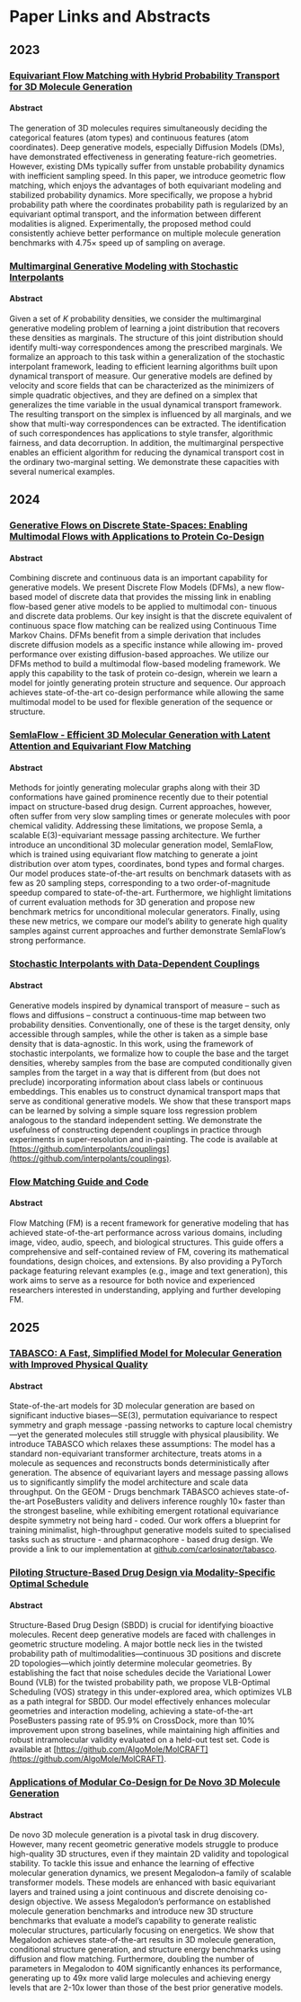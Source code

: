 # Paper Links and Abstracts

## 2023
### [Equivariant Flow Matching with Hybrid Probability Transport for 3D Molecule Generation](https://arxiv.org/pdf/2312.07168)

#### Abstract
The generation of 3D molecules requires simultaneously deciding the categorical features (atom types) and continuous features (atom coordinates). Deep generative models, especially Diffusion Models (DMs), have demonstrated effectiveness in generating feature-rich geometries. However, existing DMs typically suffer from
unstable probability dynamics with inefficient sampling speed. In this paper, we introduce geometric flow matching, which enjoys the advantages of both equivariant modeling and stabilized probability dynamics. More specifically, we propose a hybrid probability path where the coordinates probability path is regularized by an equivariant optimal transport, and the information between different modalities is aligned. Experimentally, the proposed method could consistently achieve better performance on multiple molecule generation benchmarks with 4.75× speed up of sampling on average.

### [Multimarginal Generative Modeling with Stochastic Interpolants](https://arxiv.org/pdf/2310.03695)

#### Abstract
Given a set of $K$ probability densities, we consider the multimarginal generative modeling problem of learning a joint distribution that recovers these densities as marginals. The structure of this joint distribution should identify multi-way correspondences among the prescribed marginals. We formalize an approach to this task within a generalization of the stochastic interpolant framework, leading to efficient learning algorithms built upon dynamical transport of measure. Our generative models are defined by velocity and score fields that can be characterized as the minimizers of simple quadratic objectives, and they are defined on a simplex that generalizes the time variable in the usual dynamical transport framework. The resulting transport on the simplex is influenced by all marginals, and we show that multi-way correspondences can be extracted. The identification of such correspondences has applications to style transfer, algorithmic fairness, and data decorruption. In addition, the multimarginal perspective enables an efficient algorithm for reducing the dynamical transport cost in the ordinary two-marginal setting. We demonstrate these capacities with several numerical examples.

## 2024
### [Generative Flows on Discrete State-Spaces: Enabling Multimodal Flows with Applications to Protein Co-Design](https://arxiv.org/pdf/2402.04997)

#### Abstract
Combining discrete and continuous data is an important capability for generative models. We
present Discrete Flow Models (DFMs), a new flow-based model of discrete data that provides
the missing link in enabling flow-based gener ative models to be applied to multimodal con-
tinuous and discrete data problems. Our key insight is that the discrete equivalent of continuous
space flow matching can be realized using Continuous Time Markov Chains. DFMs benefit from a
simple derivation that includes discrete diffusion models as a specific instance while allowing im-
proved performance over existing diffusion-based approaches. We utilize our DFMs method to build
a multimodal flow-based modeling framework. We apply this capability to the task of protein
co-design, wherein we learn a model for jointly generating protein structure and sequence. Our
approach achieves state-of-the-art co-design performance while allowing the same multimodal
model to be used for flexible generation of the sequence or structure.

### [SemlaFlow - Efficient 3D Molecular Generation with Latent Attention and Equivariant Flow Matching](https://arxiv.org/pdf/2406.07266)

#### Abstract
Methods for jointly generating molecular graphs along with their 3D conformations have gained prominence recently due to their potential impact on structure-based drug design. Current approaches, however, often suffer from very slow sampling times or generate molecules with poor chemical validity. Addressing these limitations, we propose Semla, a scalable E(3)-equivariant message passing architecture. We further introduce an unconditional 3D molecular generation model, SemlaFlow, which is trained using equivariant flow matching to generate a joint distribution over atom types, coordinates, bond types and formal charges. Our model produces state-of-the-art results on benchmark datasets with as few as 20 sampling steps, corresponding to a two order-of-magnitude speedup compared to state-of-the-art. Furthermore, we highlight limitations of current evaluation methods for 3D generation and propose new benchmark metrics for unconditional molecular generators. Finally, using these new metrics, we compare our model’s ability to generate high quality samples against current approaches and further demonstrate SemlaFlow’s strong performance.

### [Stochastic Interpolants with Data-Dependent Couplings](https://arxiv.org/pdf/2310.03725)

#### Abstract
Generative models inspired by dynamical transport of measure – such as flows and diffusions – construct a continuous-time map between two probability densities. Conventionally, one of these is the target density, only accessible through samples, while the other is taken as a simple base density that is data-agnostic. In this work, using the framework of stochastic interpolants, we formalize how to couple the base and the target densities, whereby samples from the base are computed conditionally given samples from the target in a way that is different from (but does not preclude) incorporating information about class labels or continuous embeddings. This enables us to construct dynamical transport maps that serve as conditional generative models. We show that these transport maps can be learned by solving a simple square loss regression problem analogous to the standard independent setting. We demonstrate the usefulness of constructing dependent couplings in practice through experiments in super-resolution and in-painting. The code is available at [https://github.com/interpolants/couplings](https://github.com/interpolants/couplings).

### [Flow Matching Guide and Code](https://arxiv.org/pdf/2412.06264)

#### Abstract
Flow Matching (FM) is a recent framework for generative modeling that has achieved state-of-the-art performance across various domains, including image, video, audio, speech, and biological structures. This guide offers a comprehensive and self-contained review of FM, covering its mathematical foundations, design choices, and extensions. By also providing a PyTorch package featuring relevant examples (e.g., image and text generation), this work aims to serve as a resource for both novice and experienced researchers interested in understanding, applying and further developing FM.

## 2025
### [TABASCO: A Fast, Simplified Model for Molecular Generation with Improved Physical Quality](https://arxiv.org/pdf/2507.00899)

#### Abstract
State-of-the-art models for 3D molecular generation are based on significant inductive biases—SE(3), permutation equivariance to respect symmetry and graph message -passing networks to capture local chemistry—yet the generated molecules still struggle with physical plausibility. We introduce TABASCO which relaxes these assumptions: The model has a standard non-equivariant transformer architecture, treats atoms in a molecule as sequences and reconstructs bonds deterministically after generation. The absence of equivariant layers and message passing allows us to significantly simplify the model architecture and scale data throughput. On the GEOM - Drugs benchmark TABASCO achieves state-of-the-art PoseBusters validity and delivers inference roughly 10× faster than the
strongest baseline, while exhibiting emergent rotational equivariance despite symmetry not being hard - coded. Our work offers a blueprint for training minimalist, high-throughput generative models suited to specialised tasks such as structure - and pharmacophore - based drug design. We provide a link to our implementation at [ github.com/carlosinator/tabasco]( github.com/carlosinator/tabasco).

### [Piloting Structure-Based Drug Design via Modality-Specific Optimal Schedule](https://arxiv.org/pdf/2505.07286)

#### Abstract
Structure-Based Drug Design (SBDD) is crucial for identifying bioactive molecules. Recent deep generative models are faced with challenges in geometric structure modeling. A major bottle neck lies in the twisted probability path of multimodalities—continuous 3D positions and discrete 2D topologies—which jointly determine molecular geometries. By establishing the fact that noise schedules decide the Variational Lower Bound (VLB) for the twisted probability path, we propose VLB-Optimal Scheduling (VOS) strategy in
this under-explored area, which optimizes VLB as a path integral for SBDD. Our model effectively enhances molecular geometries and interaction modeling, achieving a state-of-the-art PoseBusters passing rate of 95.9% on CrossDock, more than 10% improvement upon strong baselines, while maintaining high affinities and robust
intramolecular validity evaluated on a held-out test set. Code is available at [https://github.com/AlgoMole/MolCRAFT](https://github.com/AlgoMole/MolCRAFT).


### [Applications of Modular Co-Design for De Novo 3D Molecule Generation](https://arxiv.org/pdf/2505.18392)

#### Abstract
De novo 3D molecule generation is a pivotal task in drug discovery. However, many recent geometric generative models struggle to produce high-quality 3D structures, even if they maintain 2D validity and topological stability. To tackle this issue and enhance the learning of effective molecular generation dynamics, we present Megalodon–a family of scalable transformer models. These models are enhanced with basic equivariant layers and trained using a joint continuous and discrete denoising co-design objective. We assess Megalodon’s performance on established molecule generation benchmarks and introduce new 3D structure benchmarks that evaluate a model’s capability to generate realistic molecular structures, particularly focusing on energetics. We show that Megalodon achieves state-of-the-art results in 3D molecule generation, conditional structure generation, and structure energy benchmarks using diffusion and flow matching. Furthermore, doubling the number of parameters in Megalodon to 40M significantly enhances its performance, generating up to 49x more valid large molecules and achieving energy levels that are 2-10x lower than those of the best prior generative models.